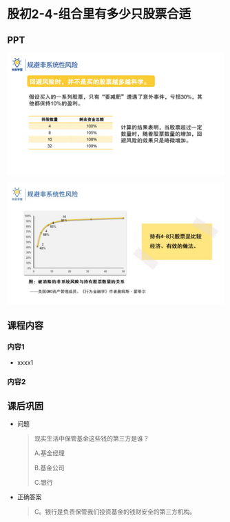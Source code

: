 # 股初2-4-组合里有多少只股票合适

<audio src="assets\股初-2.4.mp3"></audio>

## PPT

![课程ppt](assets/2-4-1.jpeg)

![课程ppt](assets/2-4-2.jpeg)

## 课程内容

### 内容1

- xxxx1

  > 

### 内容2

## 课后巩固

- 问题

  > 现实生活中保管基金这些钱的第三方是谁？
  >
  > A.基金经理
  >
  > B.基金公司
  >
  > C.银行

- 正确答案

  > C。银行是负责保管我们投资基金的钱财安全的第三方机构。